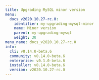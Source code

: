 ```yaml
---
title: Upgrading MySQL minor version
menu:
  docs_v2020.10.27-rc.0:
    identifier: my-upgrading-mysql-minor
    name: Minor version
    parent: my-upgrading-mysql
    weight: 30
menu_name: docs_v2020.10.27-rc.0
info:
  cli: v0.14.0-beta.6
  community: v0.14.0-beta.6
  enterprise: v0.1.0-beta.6
  installer: v0.14.0-beta.6
  version: v2020.10.27-rc.0
---
```


